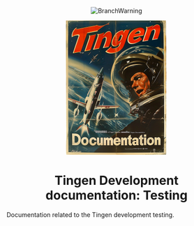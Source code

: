 <!-- u240919 -->

<div align="center">

  ![BranchWarning](https://img.shields.io/badge/WORK%20IN%20PROGRESS-yellow?style=for-the-badge)

  ![logo](../../.github/Images/Logos/TingenDocumentation-232x308.png)

  <h1>
    Tingen Development documentation: Testing
  </h1>

</div>

Documentation related to the Tingen development testing.

